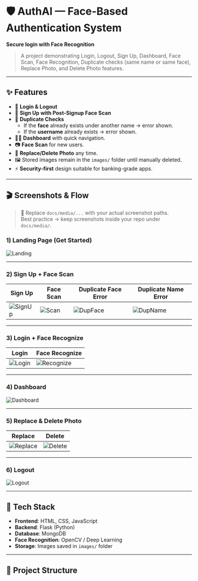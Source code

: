 # 🛡️ AuthAI — Face-Based Authentication System

**Secure login with Face Recognition**  
> A project demonstrating Login, Logout, Sign Up, Dashboard, Face Scan, Face Recognition, Duplicate checks (same name or same face), Replace Photo, and Delete Photo features.

---

## ✨ Features

- 🔑 **Login & Logout**  
- 📝 **Sign Up with Post-Signup Face Scan**  
- 👤 **Duplicate Checks**  
  - If the **face** already exists under another name → error shown.  
  - If the **username** already exists → error shown.  
- 🧑‍💻 **Dashboard** with quick navigation.  
- 📷 **Face Scan** for new users.  
- 🔄 **Replace/Delete Photo** any time.  
- 🖼️ Stored images remain in the `images/` folder until manually deleted.  
- ⚡ **Security-first** design suitable for banking-grade apps.  

---

## 🎬 Screenshots & Flow

> 📌 Replace `docs/media/...` with your actual screenshot paths.  
> Best practice → keep screenshots inside your repo under `docs/media/`.

### 1) Landing Page (Get Started)
![Landing](docs/media/landing.png)

---

### 2) Sign Up + Face Scan
| Sign Up | Face Scan | Duplicate Face Error | Duplicate Name Error |
|---------|-----------|-----------------------|----------------------|
| ![SignUp](docs/media/signup.png) | ![Scan](docs/media/face-scan.png) | ![DupFace](docs/media/dup-face.png) | ![DupName](docs/media/dup-name.png) |

---

### 3) Login + Face Recognize
| Login | Face Recognize |
|-------|----------------|
| ![Login](docs/media/login.png) | ![Recognize](docs/media/face-recognize.png) |

---

### 4) Dashboard
![Dashboard](docs/media/dashboard.png)

---

### 5) Replace & Delete Photo
| Replace | Delete |
|---------|--------|
| ![Replace](docs/media/replace.png) | ![Delete](docs/media/delete.png) |

---

### 6) Logout
![Logout](docs/media/logout.png)

---

## 🧱 Tech Stack

- **Frontend**: HTML, CSS, JavaScript  
- **Backend**: Flask (Python)  
- **Database**: MongoDB  
- **Face Recognition**: OpenCV / Deep Learning  
- **Storage**: Images saved in `images/` folder  

---

## 📂 Project Structure

